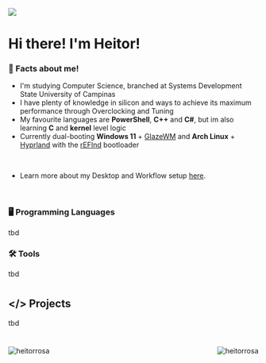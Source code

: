 ![](https://komarev.com/ghpvc/?username=heitorrosa&style=flat&color=grey)

# Hi there! I'm Heitor!

### 🤔 Facts about me!

- I'm studying Computer Science, branched at Systems Development State University of Campinas
- I have plenty of knowledge in silicon and ways to achieve its maximum performance through Overclocking and Tuning
- My favourite languages are **PowerShell**, **C++** and **C#**, but im also learning **C** and **kernel** level logic
- Currently dual-booting **Windows 11** + [GlazeWM](https://github.com/glzr-io/glazewm) and **Arch Linux** + [Hyprland](https://github.com/hyprwm) with the [rEFInd](https://github.com/2KAbhishek/refind2k) bootloader

<br>

- Learn more about my Desktop and Workflow setup [here](https://github.com/heitorrosa/.files).

<br>

### 🖥️ Programming Languages
tbd

### 🛠️ Tools
tbd

#

## </> Projects
tbd

#

<p><img align="right" src="https://github-readme-streak-stats.herokuapp.com/?user=heitorrosa&theme=dark#gh-dark-mode-only" alt="heitorrosa" /></p>
<p>&nbsp;<img align="left" src="https://github-readme-stats.vercel.app/api?username=heitorrosa&show_icons=true&theme=dark#gh-dark-mode-only&locale=en" alt="heitorrosa" /></p>

<br><br><br><br><br><br><br>

